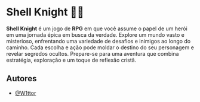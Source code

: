 
# Shell Knight 🐱‍👤

**Shell Knight** é um jogo de **RPG** em que você assume o papel de um herói em uma jornada épica em busca da verdade. Explore um mundo vasto e misterioso, enfrentando uma variedade de desafios e inimigos ao longo do caminho. Cada escolha e ação pode moldar o destino do seu personagem e revelar segredos ocultos. Prepare-se para uma aventura que combina estratégia, exploração e um toque de reflexão cristã.


## Autores

- [@W1ttor](https://www.github.com/W1ttor)

